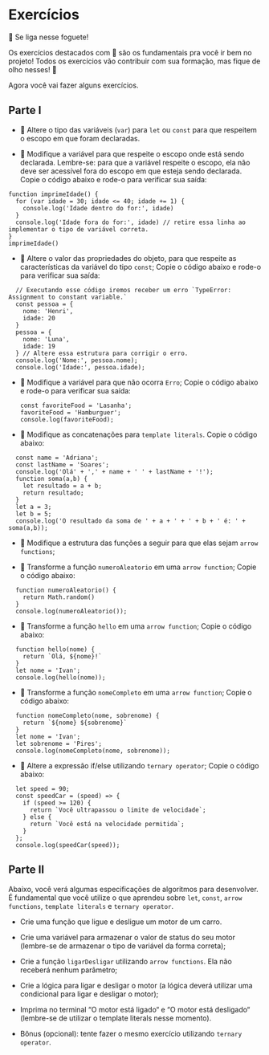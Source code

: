 # Exercícios
🚀 Se liga nesse foguete!

Os exercícios destacados com 🚀 são os fundamentais pra você ir bem no projeto! Todos os exercícios vão contribuir com sua formação, mas fique de olho nesses! 👀

Agora você vai fazer alguns exercícios.

## Parte I
* 🚀 Altere o tipo das variáveis (`var`) para `let` ou `const` para que respeitem o escopo em que foram declaradas.

* 🚀 Modifique a variável para que respeite o escopo onde está sendo declarada. Lembre-se: para que a variável respeite o escopo, ela não deve ser acessível fora do escopo em que esteja sendo declarada.
Copie o código abaixo e rode-o para verificar sua saída:

```
function imprimeIdade() {
  for (var idade = 30; idade <= 40; idade += 1) {
    console.log('Idade dentro do for:', idade)
  }
  console.log('Idade fora do for:', idade) // retire essa linha ao implementar o tipo de variável correta.
}
imprimeIdade()
```

* 🚀 Altere o valor das propriedades do objeto, para que respeite as características da variável do tipo `const`;
Copie o código abaixo e rode-o para verificar sua saída:

```
  // Executando esse código iremos receber um erro `TypeError: Assignment to constant variable.`
  const pessoa = {
    nome: 'Henri',
    idade: 20
  }
  pessoa = {
    nome: 'Luna',
    idade: 19
  } // Altere essa estrutura para corrigir o erro.
  console.log('Nome:', pessoa.nome);
  console.log('Idade:', pessoa.idade);
  ```

* 🚀 Modifique a variável para que não ocorra `Erro`;
Copie o código abaixo e rode-o para verificar sua saída:

  ```
  const favoriteFood = 'Lasanha';
  favoriteFood = 'Hamburguer';
  console.log(favoriteFood);
  ```

* 🚀 Modifique as concatenações para `template literals`.
Copie o código abaixo:

```
  const name = 'Adriana';
  const lastName = 'Soares';
  console.log('Olá' + ',' + name + ' ' + lastName + '!');
  function soma(a,b) {
    let resultado = a + b;
    return resultado;
  }
  let a = 3;
  let b = 5;
  console.log('O resultado da soma de ' + a + ' + ' + b + ' é: ' + soma(a,b));
```

* 🚀 Modifique a estrutura das funções a seguir para que elas sejam `arrow functions`;

* 🚀 Transforme a função `numeroAleatorio` em uma `arrow function`;
Copie o código abaixo:

```
  function numeroAleatorio() {
    return Math.random()
  }
  console.log(numeroAleatorio());
```

* 🚀 Transforme a função `hello` em uma `arrow function`;
Copie o código abaixo:

```
  function hello(nome) {
    return `Olá, ${nome}!`
  }
  let nome = 'Ivan';
  console.log(hello(nome));
 ``` 

* 🚀 Transforme a função `nomeCompleto` em uma `arrow function`;
Copie o código abaixo:

```
  function nomeCompleto(nome, sobrenome) {
    return `${nome} ${sobrenome}`
  }
  let nome = 'Ivan';
  let sobrenome = 'Pires';
  console.log(nomeCompleto(nome, sobrenome));
 ```

* 🚀 Altere a expressão if/else utilizando `ternary operator`;
Copie o código abaixo:

```
  let speed = 90;
  const speedCar = (speed) => {
    if (speed >= 120) {
      return `Você ultrapassou o limite de velocidade`;
    } else {
      return `Você está na velocidade permitida`;
    }
  };
  console.log(speedCar(speed));
 ``` 


## Parte II
Abaixo, você verá algumas especificações de algoritmos para desenvolver. É fundamental que você utilize o que aprendeu sobre `let`, `const`, `arrow functions`, `template literals` e `ternary operator`.

* Crie uma função que ligue e desligue um motor de um carro.

* Crie uma variável para armazenar o valor de status do seu motor (lembre-se de armazenar o tipo de variável da forma correta);

* Crie a função `ligarDesligar` utilizando `arrow functions`. Ela não receberá nenhum parâmetro;

* Crie a lógica para ligar e desligar o motor (a lógica deverá utilizar uma condicional para ligar e desligar o motor);

* Imprima no terminal “O motor está ligado“ e “O motor está desligado“ (lembre-se de utilizar o template literals nesse momento).

* Bônus (opcional): tente fazer o mesmo exercício utilizando `ternary operator`.